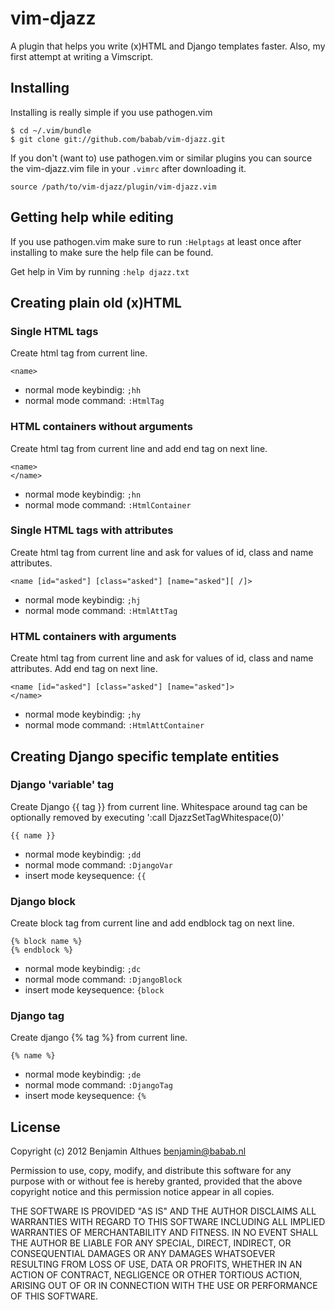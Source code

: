# vim-djazz

A plugin that helps you write (x)HTML and Django templates faster.
Also, my first attempt at writing a Vimscript.


## Installing

Installing is really simple if you use pathogen.vim

    $ cd ~/.vim/bundle
    $ git clone git://github.com/babab/vim-djazz.git

If you don't (want to) use pathogen.vim or similar plugins you can source
the vim-djazz.vim file in your `.vimrc` after downloading it.

    source /path/to/vim-djazz/plugin/vim-djazz.vim


## Getting help while editing

If you use pathogen.vim make sure to run `:Helptags` at least once after
installing to make sure the help file can be found.

Get help in Vim by running `:help djazz.txt`


## Creating plain old (x)HTML

### Single HTML tags

Create html tag from current line.

    <name>

* normal mode keybindig: `;hh`
* normal mode command: `:HtmlTag`


### HTML containers without arguments

Create html tag from current line and add end tag on next line.

    <name>
    </name>

* normal mode keybindig: `;hn`
* normal mode command: `:HtmlContainer`


### Single HTML tags with attributes

Create html tag from current line and ask for values of id, class and name
attributes.

    <name [id="asked"] [class="asked"] [name="asked"][ /]>

* normal mode keybindig: `;hj`
* normal mode command: `:HtmlAttTag`


### HTML containers with arguments

Create html tag from current line and ask for values of id, class and name
attributes. Add end tag on next line.

    <name [id="asked"] [class="asked"] [name="asked"]>
    </name>

* normal mode keybindig: `;hy`
* normal mode command: `:HtmlAttContainer`


## Creating Django specific template entities

### Django 'variable' tag

Create Django {{ tag }} from current line. Whitespace around tag can be
optionally removed by executing ':call DjazzSetTagWhitespace(0)'

    {{ name }}

* normal mode keybindig: `;dd`
* normal mode command: `:DjangoVar`
* insert mode keysequence: `{{`


### Django block

Create block tag from current line and add endblock tag on next line.

    {% block name %}
    {% endblock %}

* normal mode keybindig: `;dc`
* normal mode command: `:DjangoBlock`
* insert mode keysequence: `{block`


### Django tag

Create django {% tag %} from current line.

    {% name %}

* normal mode keybindig: `;de`
* normal mode command: `:DjangoTag`
* insert mode keysequence: `{%`


## License

Copyright (c) 2012 Benjamin Althues <benjamin@babab.nl>

Permission to use, copy, modify, and distribute this software for any
purpose with or without fee is hereby granted, provided that the above
copyright notice and this permission notice appear in all copies.

THE SOFTWARE IS PROVIDED "AS IS" AND THE AUTHOR DISCLAIMS ALL WARRANTIES
WITH REGARD TO THIS SOFTWARE INCLUDING ALL IMPLIED WARRANTIES OF
MERCHANTABILITY AND FITNESS. IN NO EVENT SHALL THE AUTHOR BE LIABLE FOR
ANY SPECIAL, DIRECT, INDIRECT, OR CONSEQUENTIAL DAMAGES OR ANY DAMAGES
WHATSOEVER RESULTING FROM LOSS OF USE, DATA OR PROFITS, WHETHER IN AN
ACTION OF CONTRACT, NEGLIGENCE OR OTHER TORTIOUS ACTION, ARISING OUT OF
OR IN CONNECTION WITH THE USE OR PERFORMANCE OF THIS SOFTWARE.
